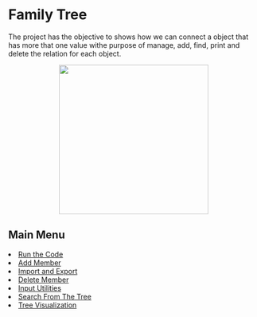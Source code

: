 <h1>Family Tree</h1>
<p align = "centarte">The project has the objective to shows how we can connect a object that has more that one value withe purpose of manage, add, find, print and delete the relation for each object. </p>
<p align = "center"><img width="300" height="300" src="https://media.istockphoto.com/id/1392517869/es/vector/%C3%A1rbol-geneal%C3%B3gico-familiar-padres-y-abuelos-ni%C3%B1os-genealog%C3%ADa-pedigr%C3%AD-concepto-geneal%C3%B3gico.jpg?s=612x612&w=0&k=20&c=1O8pbJwhaxkXlOYx-z_JacOTEeOGcE72bepjIeofLyY="></img></p><h2 id = "MM">Main Menu</h2>
<li><a href ="#RC">Run the Code</a></li>
<li><a href ="#AM">Add Member</a></li>
<li><a href ="#IE">Import and Export</a></li>
<li><a href ="#DM">Delete Member</a></li>
<li><a href ="#IU">Input Utilities</a></li>
<li><a href ="#SFT">Search From The Tree</a></li>
<li><a href ="#TV">Tree Visualization</a></li>

